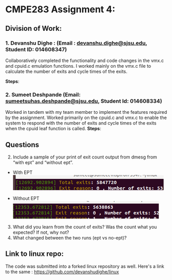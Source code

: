 

# CMPE283 Assignment 4:


## Division of Work:

###   1. Devanshu Dighe : (Email : devanshu.dighe@sjsu.edu, Student ID: 014608347)
Collaboratively completed the functionality and code changes in the vmx.c and cpuid.c emulation functions. I worked mainly on the vmx.c file to calculate the number of exits and cycle times of the exits. 

__Steps__: 

             

###   2. Sumeet Deshpande (Email: sumeetsuhas.deshpande@sjsu.edu, Student Id: 014608334)
Worked in tandem with my team member to implement the features required by the assignment. Worked primarily on the cpuid.c and vmx.c to enable the system to respond with the number of exits and cycle times of the exits when the cpuid leaf function is called.
__Steps__:



## Questions
2) Include a sample of your print of exit count output from dmesg from “with ept” and “without ept”.
  - With EPT
  ![alt text](https://github.com/devanshudighe/CMPE283/blob/main/Assignment-4/With_EPT.png "With ept")

  - Without EPT
  ![alt text](https://github.com/devanshudighe/CMPE283/blob/main/Assignment-4/Without_EPT.png "without ept")

3) What did you learn from the count of exits? Was the count what you expected? If not, why not?
4) What changed between the two runs (ept vs no-ept)?
  
## Link to linux repo:
The code was submitted into a forked linux repository as well. Here's a link to the same : https://github.com/devanshudighe/linux
